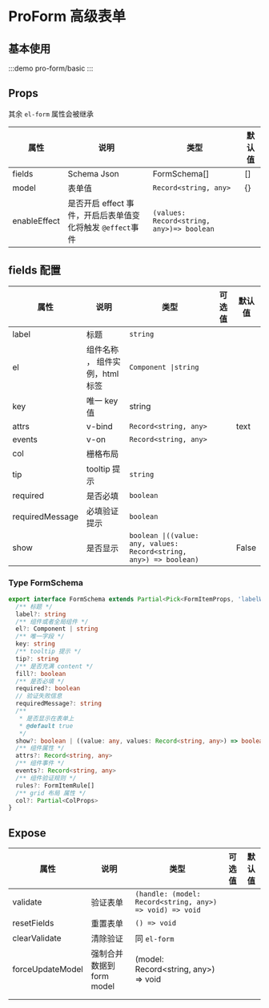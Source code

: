 # ProForm 高级表单

## 基本使用

:::demo
pro-form/basic
:::

## Props

其余 `el-form` 属性会被继承

| 属性         | 说明                                                       | 类型                                       | 默认值 |
| ------------ | ---------------------------------------------------------- | ------------------------------------------ | ------ |
| fields       | Schema Json                                                | FormSchema[]                               | []     |
| model        | 表单值                                                     | `Record<string, any>`                      | {}     |
| enableEffect | 是否开启 effect 事件，开启后表单值变化将触发 `@effect`事件 | `(values: Record<string, any>)=> boolean ` |        |

## fields 配置

| 属性            | 说明                            | 类型                                                               | 可选值 | 默认值 |
| --------------- | ------------------------------- | ------------------------------------------------------------------ | ------ | ------ |
| label           | 标题                            | `string `                                                          |        |        |
| el              | 组件名称 ， 组件实例，html 标签 | `Component \|string `                                              |        |        |
| key             | 唯一 key 值                     | string                                                             |        |        |
| attrs           | v-bind                          | `Record<string, any>`                                              |        | text   |
| events          | v-on                            | `Record<string, any>`                                              |        |        |
| col             | 栅格布局                        |                                                                    |        |        |
| tip             | tooltip 提示                    | `string`                                                           |        |        |
| required        | 是否必填                        | `boolean`                                                          |        |        |
| requiredMessage | 必填验证提示                    | `boolean`                                                          |        |        |
| show            | 是否显示                        | `boolean \|((value: any, values: Record<string, any>) => boolean)` |        | False  |

### Type FormSchema

```ts
export interface FormSchema extends Partial<Pick<FormItemProps, 'labelWidth' | 'size'>> {
  /** 标题 */
  label?: string
  /** 组件或者全局组件 */
  el?: Component | string
  /** 唯一字段 */
  key: string
  /** tooltip 提示 */
  tip?: string
  /** 是否充满 content */
  fill?: boolean
  /** 是否必填 */
  required?: boolean
  // 验证失败信息
  requiredMessage?: string
  /**
   * 是否显示在表单上
   * @default true
   */
  show?: boolean | ((value: any, values: Record<string, any>) => boolean)
  /** 组件属性 */
  attrs?: Record<string, any>
  /** 组件事件 */
  events?: Record<string, any>
  /** 组件验证规则 */
  rules?: FormItemRule[]
  /** grid 布局 属性 */
  col?: Partial<ColProps>
}
```

## Expose

| 属性             | 说明                      | 类型                                                     | 可选值 | 默认值 |
| ---------------- | ------------------------- | -------------------------------------------------------- | ------ | ------ |
| validate         | 验证表单                  | `(handle: (model: Record<string, any>) => void) => void` |        |        |
| resetFields      | 重置表单                  | `() => void`                                             |        |        |
| clearValidate    | 清除验证                  | 同 `el-form`                                             |        |        |
| forceUpdateModel | 强制合并数据到 form model | (model: Record<string, any>) => void                     |        |        |
|                  |                           |                                                          |        |        |
|                  |                           |                                                          |        |        |
